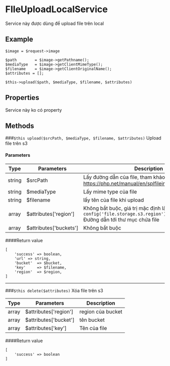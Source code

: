 # FIleUploadLocalService
Service này được dùng để upload file trên local

## Example
```
$image = $request->image

$path        = $image->getPathname();
$mediaType   = $image->getClientMimeType();
$filename    = $image->getClientOriginalName();
$attributes = []; 

$this->upload($path, $mediaType, $filename, $attributes)
```
## Properties
Service này ko có property

## Methods
###`$this upload($srcPath, $mediaType, $filename, $attributes)`
Upload file trên s3
#### Parameters
Type | Parameters | Description
:---: | --- | ------------- 
string | $srcPath | Lấy đường dẫn của file, tham khảo https://php.net/manual/en/splfileinfo.getpathname.php
string | $mediaType | Lấy mime type của file 
string | $filename | lấy tên của file khi upload 
array | $attributes['region'] | Không bắt buộc, giá trị mặc định là `config('file.storage.s3.region')` <br> Đường dẫn tới thư mục chứa file 
array | $attributes['buckets'] | Không bắt buộc

####Return value
```
[
    'success' => boolean, 
    'url' => string,
    'bucket'  => $bucket,
    'key'     => $filename,
    'region'  => $region,
]
```
___

###`$this delete($attributes)`
Xóa file trên s3

Type | Parameters | Description
:---: | --- | ------------- 
array | $attributes['region'] | region của bucket  
array | $attributes['bucket'] | tên bucket  
array | $attributes['key'] | Tên của file 

####Return value
```
[
    'success' => boolean
]
```
                       
